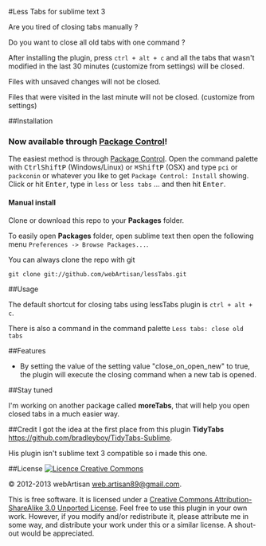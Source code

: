 #Less Tabs for sublime text 3

Are you tired of closing tabs manually ?

Do you want to close all old tabs with one command ?

After installing the plugin, press `ctrl + alt + c` and all the tabs that wasn't modified in the last 30 minutes (customize from settings) will be closed.

Files with unsaved changes will not be closed.

Files that were visited in the last minute will not be closed. (customize from settings)

##Installation
### Now available through [Package Control](http://wbond.net/sublime_packages/package_control)!
The easiest method is through [Package Control](http://wbond.net/sublime_packages/package_control). Open the command palette with <kbd>Ctrl</kbd><kbd>Shift</kbd><kbd>P</kbd> (Windows/Linux) or <kbd>⌘</kbd><kbd>Shift</kbd><kbd>P</kbd> (OSX) and type `pci` or `packconin` or whatever you like to get `Package Control: Install` showing. Click or hit <kbd>Enter</kbd>, type in `less` or `less tabs` ... and then hit <kbd>Enter</kbd>.

#### Manual install
Clone or download this repo to your **Packages** folder.

To easily open **Packages** folder, open sublime text then open the following menu `Preferences -> Browse Packages...`.

You can always clone the repo with git

    git clone git://github.com/webArtisan/lessTabs.git

##Usage

The default shortcut for closing tabs using lessTabs plugin is `ctrl + alt + c`.

There is also a command in the command palette `Less tabs: close old tabs`

##Features

- By setting the value of the setting value "close_on_open_new" to true, the plugin will execute the closing command when a new tab is opened.

##Stay tuned

I'm working on another package called **moreTabs**, that will help you open closed tabs in a much easier way.

##Credit
I got the idea at the first place from this plugin **TidyTabs** https://github.com/bradleyboy/TidyTabs-Sublime.

His plugin isn't sublime text 3 compatible so i made this one.

##License
<a rel="license" href="http://creativecommons.org/licenses/by-sa/3.0/"><img alt="Licence Creative Commons" style="border-width:0" src="http://i.creativecommons.org/l/by-sa/3.0/88x31.png" /></a>

&copy; 2012-2013 webArtisan <web.artisan89@gmail.com>.

This is free software. It is licensed under a <a rel="license" href="http://creativecommons.org/licenses/by-sa/3.0/">Creative Commons Attribution-ShareAlike 3.0 Unported License</a>. Feel free to use this plugin in your own work. However, if you modify and/or redistribute it, please attribute me in some way, and distribute your work under this or a similar license. A shout-out would be appreciated.
